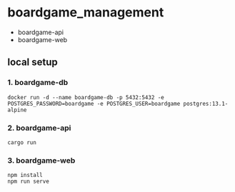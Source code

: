 # boardgame_management

- boardgame-api
- boardgame-web

## local setup

### 1. boardgame-db

```
docker run -d --name boardgame-db -p 5432:5432 -e POSTGRES_PASSWORD=boardgame -e POSTGRES_USER=boardgame postgres:13.1-alpine
```

### 2. boardgame-api

```
cargo run
```

### 3. boardgame-web

```
npm install
npm run serve
```

